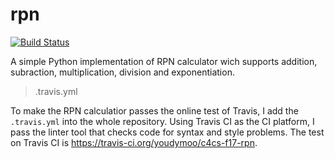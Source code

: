 # rpn
[![Build Status](https://travis-ci.org/youdymoo/rpn.svg?branch=master)](https://travis-ci.org/youdymoo/rpn)

A simple Python implementation of RPN calculator wich supports addition, subraction, multiplication, division and exponentiation.

> .travis.yml

To make the RPN calculatior passes the online test of Travis, I add the ``.travis.yml`` into the whole repository. Using Travis CI as the CI platform, I pass the linter tool that checks code for syntax and style problems. The test on Travis CI is https://travis-ci.org/youdymoo/c4cs-f17-rpn.
